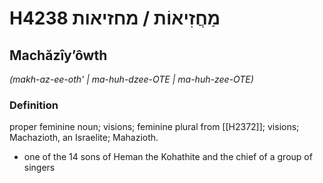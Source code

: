 # H4238 מַחֲזִיאוֹת / מחזיאות

## Machăzîyʼôwth

_(makh-az-ee-oth' | ma-huh-dzee-OTE | ma-huh-zee-OTE)_

### Definition

proper feminine noun; visions; feminine plural from [[H2372]]; visions; Machazioth, an Israelite; Mahazioth.

- one of the 14 sons of Heman the Kohathite and the chief of a group of singers
